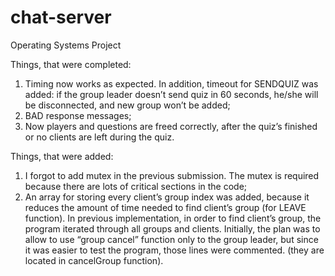 # chat-server
Operating Systems Project

Things, that were completed:
  1.	Timing now works as expected. In addition, timeout for SENDQUIZ was added: if the group leader doesn’t send quiz in 60 seconds, he/she will be disconnected, and new group won’t be added;
  2.	BAD response messages;
  3.	Now players and questions are freed correctly, after the quiz’s finished or no clients are left during the quiz.
  
Things, that were added:
  1.	I forgot to add mutex in the previous submission. The mutex is required because there are lots of critical sections in the code;
  2.	An array for storing every client’s group index was added, because it reduces the amount of time needed to find client’s group (for LEAVE function). In previous implementation, in order to find client’s group, the program iterated through all groups and clients.
  Initially, the plan was to allow to use “group cancel” function only to the group leader, but since it was easier to test the program, those lines were commented. (they are located in cancelGroup function).
